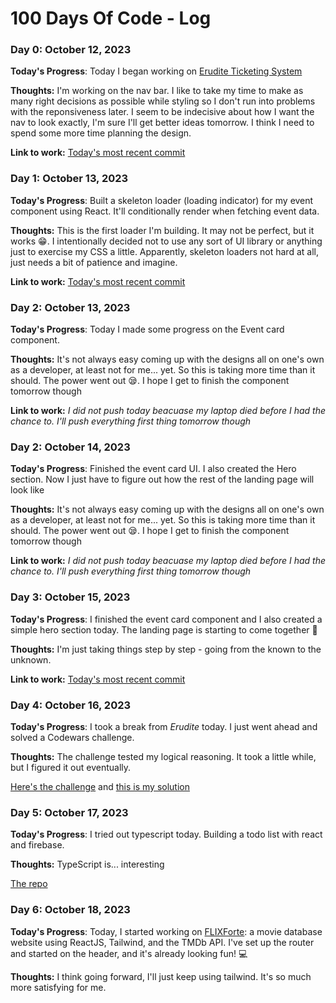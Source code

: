 # 100 Days Of Code - Log

### Day 0: October 12, 2023

**Today's Progress**: Today I began working on [Erudite Ticketing System](https://github.com/memoye/erudite-ticketing-system)

**Thoughts:** I'm working on the nav bar. I like to take my time to make as many right decisions as possible while styling so I don't run into problems with the reponsiveness later. I seem to be indecisive about how I want the nav to look exactly, I'm sure I'll get better ideas tomorrow. I think I need to spend some more time planning the design.

**Link to work:** [Today's most recent commit](https://github.com/memoye/erudite-ticketing-system/commit/502c3a4798462f392252bd4dc9294259c267c317)

### Day 1: October 13, 2023

**Today's Progress**: Built a skeleton loader (loading indicator) for my event component using React. It'll conditionally render when fetching event data.

**Thoughts:** This is the first loader I'm building. It may not be perfect, but it works 😁. I intentionally decided not to use any sort of UI library or anything just to exercise my CSS a little. Apparently, skeleton loaders not hard at all, just needs a bit of patience and imagine.

**Link to work:** [Today's most recent commit](https://github.com/memoye/erudite-ticketing-system/commit/4dd6bffd1107be8317b5d349d5b13021ace88f84)

### Day 2: October 13, 2023

**Today's Progress**: Today I made some progress on the Event card component.

**Thoughts:** It's not always easy coming up with the designs all on one's own as a developer, at least not for me... yet. So this is taking more time than it should. The power went out 😪. I hope I get to finish the component tomorrow though

**Link to work:** _I did not push today beacuase my laptop died before I had the chance to. I'll push everything first thing tomorrow though_

### Day 2: October 14, 2023

**Today's Progress**: Finished the event card UI. I also created the Hero section. Now I just have to figure out how the rest of the landing page will look like

**Thoughts:** It's not always easy coming up with the designs all on one's own as a developer, at least not for me... yet. So this is taking more time than it should. The power went out 😪. I hope I get to finish the component tomorrow though

**Link to work:** _I did not push today beacuase my laptop died before I had the chance to. I'll push everything first thing tomorrow though_

### Day 3: October 15, 2023

**Today's Progress**: I finished the event card component and I also created a simple hero section today. The landing page is starting to come together 🙂

**Thoughts:** I'm just taking things step by step - going from the known to the unknown.

**Link to work:** [Today's most recent commit](https://github.com/memoye/erudite-ticketing-system/commit/286053176a9052b8229bcc33a5ab7586fc86dd80)

### Day 4: October 16, 2023

**Today's Progress**: I took a break from _Erudite_ today. I just went ahead and solved a Codewars challenge.

**Thoughts:** The challenge tested my logical reasoning. It took a little while, but I figured it out eventually.

[Here's the challenge](https://www.codewars.com/kata/5a1ebe0d46d843454100004c/train/javascript) and [this is my solution](https://www.codewars.com/kata/reviews/5a1f395d2d2f855d29003622/groups/652d4e9bb975a80001696cb6)

### Day 5: October 17, 2023

**Today's Progress**: I tried out typescript today. Building a todo list with react and firebase.

**Thoughts:** TypeScript is... interesting

[The repo](https://github.com/memoye/react-firebase-todo)

### Day 6: October 18, 2023

**Today's Progress**: Today, I started working on [FLIXForte](https://github.com/memoye/flixforte): a movie database website using ReactJS, Tailwind, and the TMDb API. I've set up the router and started on the header, and it's already looking fun! 💻

**Thoughts:** I think going forward, I'll just keep using tailwind. It's so much more satisfying for me.
